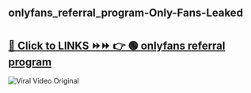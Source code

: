 
 ## onlyfans_referral_program-Only-Fans-Leaked

# <h2><a href="https://clipsfans.com/onlyfans_referral_program&ref=git">🔗 Click to LINKS ⏩⏩ 👉 🟢 onlyfans referral program </a></h2>

<a href="https://clipsfans.com/onlyfans_referral_program&ref=git" rel="nofollow" data-target="animated-image.originalLink"><img src="https://i.ibb.co.com/xMMVF88/686577567.gif" alt="Viral Video Original" style="max-width: 100%; display: inline-block;" data-target="animated-image.originalImage"></a>

